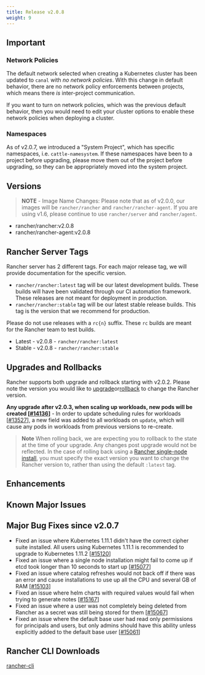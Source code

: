 ```yaml
---
title: Release v2.0.8
weight: 9
---
```


## Important

### Network Policies

The default network selected when creating a Kubernetes cluster has been updated to `canal` with *no network policies*. With this change in default behavior, there are no network policy enforcements between projects, which means there *is* inter-project communication.

If you want to turn on network policies, which was the previous default behavior, then you would need to edit your cluster options to enable these network policies when deploying a cluster. 

### Namespaces

As of v2.0.7, we introduced a "System Project", which has specific namespaces, i.e. `cattle-namesystem`. If these namespaces have been to a project before upgrading, please move them out of the project before upgrading, so they can be appropriately moved into the system project.

## Versions

> **NOTE** - Image Name Changes: Please note that as of v2.0.0, our images will be `rancher/rancher` and `rancher/rancher-agent`. If you are using v1.6, please continue to use `rancher/server` and `rancher/agent`.

- rancher/rancher:v2.0.8
- rancher/rancher-agent:v2.0.8

## Rancher Server Tags

Rancher server has 2 different tags. For each major release tag, we will provide documentation for the specific version.

- `rancher/rancher:latest` tag will be our latest development builds. These builds will have been validated through our CI automation framework. These releases are not meant for deployment in production.
- `rancher/rancher:stable` tag will be our latest stable release builds. This tag is the version that we recommend for production.  

Please do not use releases with a `rc{n}` suffix. These `rc` builds are meant for the Rancher team to test builds.

- Latest - v2.0.8 - `rancher/rancher:latest`
- Stable - v2.0.8 - `rancher/rancher:stable`

## Upgrades and Rollbacks

Rancher supports both upgrade and rollback starting with v2.0.2.  Please note the version you would like to [upgrade](https://rancher.com/docs/rancher/v2.x/en/upgrades/)or[rollback](https://rancher.com/docs/rancher/v2.x/en/backups/rollbacks/) to change the Rancher version.

**Any upgrade after v2.0.3, when scaling up workloads, new pods will be created [[#14136](https://github.com/rancher/rancher/issues/14136)]** - In order to update scheduling rules for workloads [[#13527](https://github.com/rancher/rancher/issues/13527)], a new field was added to all workloads on `update`, which will cause any pods in workloads from previous versions to re-create.

> **Note** When rolling back, we are expecting you to rollback to the state at the time of your upgrade. Any changes post upgrade would not be reflected. In the case of rolling back using a [Rancher single-node install](https://rancher.com/docs/rancher/v2.x/en/installation/single-node-install/), you must specify the exact version you want to change the Rancher version to, rather than using the default `:latest` tag.

## Enhancements

## Known Major Issues

## Major Bug Fixes since v2.0.7

- Fixed an issue where Kubernetes 1.11.1 didn't have the correct cipher suite installed. All users using Kubernetes 1.11.1 is recommended to upgrade to Kubernetes 1.11.2  [[#15120](https://github.com/rancher/rancher/issues/15120)]
- Fixed an issue where a single node installation might fail to come up if etcd took longer than 10 seconds to start up [[#15077](https://github.com/rancher/rancher/issues/15077)]
- Fixed an issue where catalog refreshes would not back off if there was an error and cause installations to use up all the CPU and several GB of RAM [[#15103](https://github.com/rancher/rancher/issues/15103)]
- Fixed an issue where helm charts with required values would fail when trying to generate notes [[#15167](https://github.com/rancher/rancher/issues/15167)]
- Fixed an issue where a user was not completely being deleted from Rancher as a secret was still being stored for them [[#15067](https://github.com/rancher/rancher/issues/15067)]
- Fixed an issue where the default base user had read only permissions for principals and users, but only admins should have this ability unless explicitly added to the default base user [[#15061](https://github.com/rancher/rancher/issues/15061)]

## Rancher CLI Downloads

[rancher-cli](/docs/rancher/v2.x/cn/installation/download/#rancher-cli)